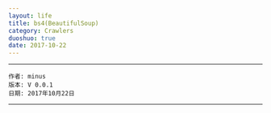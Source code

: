 ```yaml
---
layout: life
title: bs4(BeautifulSoup)
category: Crawlers
duoshuo: true
date: 2017-10-22
---
```


******

	作者: minus
	版本: V 0.0.1
	日期: 2017年10月22日

<!-- more -->

*******

